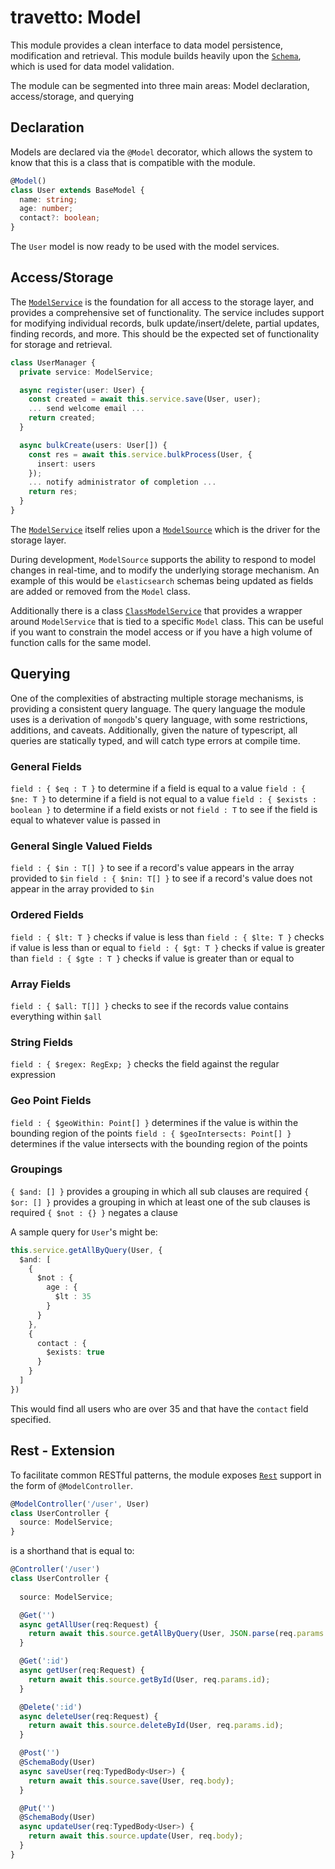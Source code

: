 travetto: Model
===

This module provides a clean interface to data model persistence, modification and retrieval.  This module builds heavily upon the [`Schema`](https://github.com/travetto/travetto/tree/master/module/schema), which is used for data model validation.

The module can be segmented into three main areas: Model declaration, access/storage, and querying

## Declaration
Models are declared via the `@Model` decorator, which allows the system to know that this is a class that is compatible with the module.

```typescript
@Model()
class User extends BaseModel {
  name: string;
  age: number;
  contact?: boolean;
}
```

The `User` model is now ready to be used with the model services.

## Access/Storage
The [`ModelService`](./src/service/model.ts) is the foundation for all access to the storage layer, and provides a comprehensive set of functionality.  The service includes support for modifying individual records, bulk update/insert/delete, partial updates, finding records, and more.  This should be the expected set of functionality for storage and retrieval.

```typescript
class UserManager {
  private service: ModelService;

  async register(user: User) {
    const created = await this.service.save(User, user);
    ... send welcome email ...
    return created;
  }

  async bulkCreate(users: User[]) {
    const res = await this.service.bulkProcess(User, {
      insert: users
    });
    ... notify administrator of completion ...
    return res; 
  }
}

```

The [`ModelService`](./src/service/model.ts) itself relies upon a [`ModelSource`](./src/service/source.ts) which is the driver for the storage layer.  

During development, `ModelSource` supports the ability to respond to model changes in real-time, and to modify the underlying storage mechanism.  An example of this would be `elasticsearch` schemas being updated as fields are added or removed from the `Model` class.

Additionally there is a class [`ClassModelService`](./src/service/class-model.ts) that provides a wrapper around `ModelService` that is tied to a specific `Model` class.  This can be useful if you want to constrain the model access or if you have a high volume of function calls for the same model.

## Querying
One of the complexities of abstracting multiple storage mechanisms, is providing a consistent query language.  The query language the module uses is a derivation of `mongodb`'s query language, with some restrictions, additions, and caveats. Additionally, given the nature of typescript, all queries are statically typed, and will catch type errors at compile time.

### General Fields
```field : { $eq : T }``` to determine if a field is equal to a value
```field : { $ne: T }``` to determine if a field is not equal to a value
```field : { $exists : boolean }``` to determine if a field exists or not
```field : T``` to see if the field is equal to whatever value is passed in

### General Single Valued Fields
```field : { $in : T[] }``` to see if a record's value appears in the array provided to `$in`
```field : { $nin: T[] }``` to see if a record's value does not appear in the array provided to `$in`

### Ordered Fields
```field : { $lt: T }``` checks if value is less than
```field : { $lte: T }``` checks if value is less than or equal to
```field : { $gt: T }``` checks if value is greater than
```field : { $gte : T }``` checks if value is greater than or equal to

### Array Fields
```field : { $all: T[]] }``` checks to see if the records value contains everything within `$all`

### String Fields
```field : { $regex: RegExp; }``` checks the field against the regular expression

### Geo Point Fields
```field : { $geoWithin: Point[] }``` determines if the value is within the bounding region of the points
```field : { $geoIntersects: Point[] }``` determines if the value intersects with the bounding region of the points

### Groupings
```{ $and: [] }``` provides a grouping in which all sub clauses are required
```{ $or: [] }``` provides a grouping in which at least one of the sub clauses is required
```{ $not : {} }``` negates a clause

A sample query for `User`'s might be:
```typescript
this.service.getAllByQuery(User, {
  $and: [
    { 
      $not : {
        age : {
          $lt : 35
        }
      }
    },
    {
      contact : {
        $exists: true
      }
    }
  ]
})
```

This would find all users who are over 35 and that have the `contact` field specified. 

<!-- SUB -->

## Rest - Extension
To facilitate common RESTful patterns, the module exposes [`Rest`](https://github.com/travetto/travetto/tree/master/module/rest) support in the form of `@ModelController`.

```typescript
@ModelController('/user', User) 
class UserController {
  source: ModelService;
}
```
is a shorthand that is equal to:

```typescript
@Controller('/user') 
class UserController {
  
  source: ModelService;

  @Get('')
  async getAllUser(req:Request) {
    return await this.source.getAllByQuery(User, JSON.parse(req.params.q));
  }

  @Get(':id')
  async getUser(req:Request) {
    return await this.source.getById(User, req.params.id);
  }

  @Delete(':id')
  async deleteUser(req:Request) {
    return await this.source.deleteById(User, req.params.id);
  }

  @Post('')
  @SchemaBody(User)
  async saveUser(req:TypedBody<User>) {
    return await this.source.save(User, req.body);
  }

  @Put('')
  @SchemaBody(User)
  async updateUser(req:TypedBody<User>) {
    return await this.source.update(User, req.body);
  }
}

```